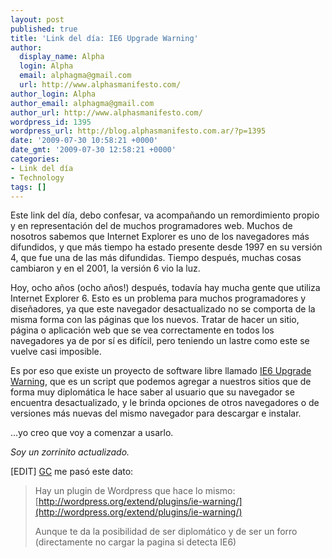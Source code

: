 ```yaml
---
layout: post
published: true
title: 'Link del día: IE6 Upgrade Warning'
author:
  display_name: Alpha
  login: Alpha
  email: alphagma@gmail.com
  url: http://www.alphasmanifesto.com/
author_login: Alpha
author_email: alphagma@gmail.com
author_url: http://www.alphasmanifesto.com/
wordpress_id: 1395
wordpress_url: http://blog.alphasmanifesto.com.ar/?p=1395
date: '2009-07-30 10:58:21 +0000'
date_gmt: '2009-07-30 12:58:21 +0000'
categories:
- Link del día
- Technology
tags: []
---
```


Este link del día, debo confesar, va acompañando un remordimiento propio y en representación del de muchos programadores web. Muchos de nosotros sabemos que Internet Explorer es uno de los navegadores más difundidos, y que más tiempo ha estado presente desde 1997 en su versión 4, que fue una de las más difundidas. Tiempo después, muchas cosas cambiaron y en el 2001, la versión 6 vio la luz.

Hoy, ocho años (ocho años!) después, todavía hay mucha gente que utiliza Internet Explorer 6. Esto es un problema para muchos programadores y diseñadores, ya que este navegador desactualizado no se comporta de la misma forma con las páginas que los nuevos. Tratar de hacer un sitio, página o aplicación web que se vea correctamente en todos los navegadores ya de por sí es difícil, pero teniendo un lastre como este se vuelve casi imposible.

Es por eso que existe un proyecto de software libre llamado [IE6 Upgrade Warning](http://code.google.com/p/ie6-upgrade-warning/), que es un script que podemos agregar a nuestros sitios que de forma muy diplomática le hace saber al usuario que su navegador se encuentra desactualizado, y le brinda opciones de otros navegadores o de versiones más nuevas del mismo navegador para descargar e instalar.

...yo creo que voy a comenzar a usarlo.

_Soy un zorrinito actualizado._

[EDIT] [GC](http://pampaofmadness.wordpress.com/) me pasó este dato:

> Hay un plugin de Wordpress que hace lo mismo: [http://wordpress.org/extend/plugins/ie-warning/](http://wordpress.org/extend/plugins/ie-warning/)
> 
> Aunque te da la posibilidad de ser diplomático y de ser un forro (directamente no cargar la pagina si detecta IE6)
